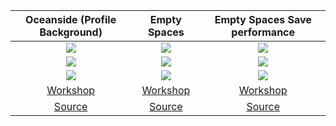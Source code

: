 Oceanside (Profile Background) | Empty Spaces | Empty Spaces Save performance
:------------: | :------------: | :------------:
![][Oceanside] | ![][Empty Spaces] | ![][Empty Spaces Gif]
![][Oceanside line1] | ![][Empty Spaces line1] | ![][Empty Spaces Gif line1]
![][Oceanside line2] | ![][Empty Spaces line2] | ![][Empty Spaces Gif line2]
[Workshop][Oceanside Workshop] | [Workshop][Empty Spaces Workshop] | [Workshop][Empty Spaces Gif Workshop]
[Source][Oceanside Source] | [Source][Empty Spaces Source] | [Source][Empty Spaces Gif Source]

[Oceanside]: ./Oceanside%20(Profile%20Background)/preview.gif
[Oceanside line1]: https://img.shields.io/steam/release-date/2511734736?style=for-the-badge
[Oceanside line2]: https://img.shields.io/steam/downloads/2511734736?style=for-the-badge
[Oceanside Workshop]: https://steamcommunity.com/sharedfiles/filedetails/?id=2511734736
[Oceanside Source]: Oceanside%20(Profile%20Background)/README.md

[Empty Spaces]: ./Empty%20Spaces/preview.gif
[Empty Spaces line1]: https://img.shields.io/steam/release-date/2512601546?style=for-the-badge
[Empty Spaces line2]: https://img.shields.io/steam/downloads/2512601546?style=for-the-badge
[Empty Spaces Workshop]: https://steamcommunity.com/sharedfiles/filedetails/?id=2512601546
[Empty Spaces Source]: Empty%20Spaces/README.md

[Empty Spaces Gif]: ./Empty%20Spaces%20Gif/preview.gif
[Empty Spaces Gif line1]: https://img.shields.io/steam/release-date/2512619306?style=for-the-badge
[Empty Spaces Gif line2]: https://img.shields.io/steam/downloads/2512619306?style=for-the-badge
[Empty Spaces Gif Workshop]: https://steamcommunity.com/sharedfiles/filedetails/?id=2512619306
[Empty Spaces Gif Source]: Empty%20Spaces%20Gif/README.md
